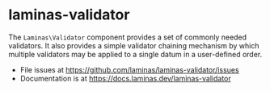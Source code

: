 # laminas-validator

The `Laminas\Validator` component provides a set of commonly needed validators. It
also provides a simple validator chaining mechanism by which multiple validators
may be applied to a single datum in a user-defined order.


- File issues at https://github.com/laminas/laminas-validator/issues
- Documentation is at https://docs.laminas.dev/laminas-validator
